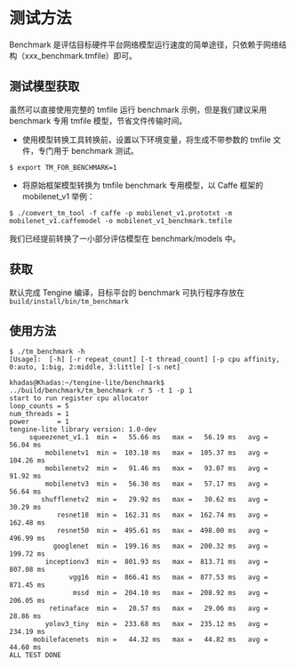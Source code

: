# 测试方法

Benchmark 是评估目标硬件平台网络模型运行速度的简单途径，只依赖于网络结构（xxx_benchmark.tmfile）即可。

## 测试模型获取

虽然可以直接使用完整的 tmfile 运行 benchmark 示例，但是我们建议采用 benchmark 专用 tmfile 模型，节省文件传输时间。

- 使用模型转换工具转换前，设置以下环境变量，将生成不带参数的 tmfile 文件，专门用于 benchmark 测试。

```
$ export TM_FOR_BENCHMARK=1
```

- 将原始框架模型转换为 tmfile benchmark 专用模型，以 Caffe 框架的 mobilenet_v1 举例：

```
$ ./comvert_tm_tool -f caffe -p mobilenet_v1.prototxt -m mobilenet_v1.caffemodel -o mobilenet_v1_benchmark.tmfile
```

我们已经提前转换了一小部分评估模型在 benchmark/models 中。

## 获取 

默认完成 Tengine 编译，目标平台的 benchmark 可执行程序存放在 `build/install/bin/tm_benchmark`

## 使用方法

```
$ ./tm_benchmark -h
[Usage]:  [-h] [-r repeat_count] [-t thread_count] [-p cpu affinity, 0:auto, 1:big, 2:middle, 3:little] [-s net]
```

```
khadas@Khadas:~/tengine-lite/benchmark$ ../build/benchmark/tm_benchmark -r 5 -t 1 -p 1
start to run register cpu allocator
loop_counts = 5
num_threads = 1
power       = 1
tengine-lite library version: 1.0-dev
     squeezenet_v1.1  min =   55.66 ms   max =   56.19 ms   avg =   56.04 ms
         mobilenetv1  min =  103.18 ms   max =  105.37 ms   avg =  104.26 ms
         mobilenetv2  min =   91.46 ms   max =   93.07 ms   avg =   91.92 ms
         mobilenetv3  min =   56.30 ms   max =   57.17 ms   avg =   56.64 ms
        shufflenetv2  min =   29.92 ms   max =   30.62 ms   avg =   30.29 ms
            resnet18  min =  162.31 ms   max =  162.74 ms   avg =  162.48 ms
            resnet50  min =  495.61 ms   max =  498.00 ms   avg =  496.99 ms
           googlenet  min =  199.16 ms   max =  200.32 ms   avg =  199.72 ms
         inceptionv3  min =  801.93 ms   max =  813.71 ms   avg =  807.08 ms
               vgg16  min =  866.41 ms   max =  877.53 ms   avg =  871.45 ms
                mssd  min =  204.10 ms   max =  208.92 ms   avg =  206.05 ms
          retinaface  min =   28.57 ms   max =   29.06 ms   avg =   28.86 ms
         yolov3_tiny  min =  233.68 ms   max =  235.12 ms   avg =  234.19 ms
      mobilefacenets  min =   44.32 ms   max =   44.82 ms   avg =   44.60 ms
ALL TEST DONE
```
